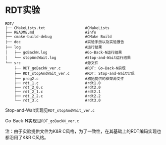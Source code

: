 # RDT实验
```
RDT/
├── CMakeLists.txt                  #CMakeLists
├── README.md                       #info
├── cmake-build-debug               #CMake Build
├── doc                             #实验手册以及实验报告
├── log                             #运行结果
│   ├── goBackN.log                 #Go-Back-N运行结果
│   └── stopAndWait.log             #Stop-and-Wait运行结果
└── src                             #源文件
    ├── RDT_goBackN_ver.c           #RDT: Go-Back-N实现
    ├── RDT_stopAndWait_ver.c       #RDT: Stop-and-Wait实现
    ├── prog2.c                     #初始提供的框架源文件
    ├── rdt_1.c                     #rdt1.0
    ├── rdt_2_0.c                   #rdt2.0
    ├── rdt_2_1.c                   #rdt2.1
    ├── rdt_2_2.c                   #rdt2.2
    └── rdt_3.c                     #rdt3.0
```
Stop-and-Wait实现见`RDT_stopAndWait_ver.c`

Go-Back-N实现见`RDT_goBackN_ver.c`

注：由于实验提供文件为K&R C风格，为了一致性，在其基础上的RDT编码实现也都沿用了K&R C风格。